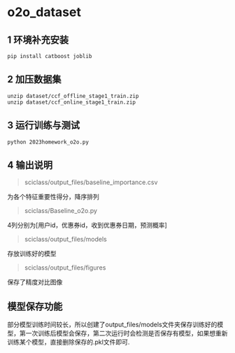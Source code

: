 # o2o_dataset
## 1 环境补充安装
```
pip install catboost joblib
```
## 2 加压数据集
```
unzip dataset/ccf_offline_stage1_train.zip
unzip dataset/ccf_online_stage1_train.zip
```
## 3 运行训练与测试
```
python 2023homework_o2o.py
```
## 4 输出说明

> sciclass/output_files/baseline_importance.csv

为各个特征重要性得分，降序排列

> sciclass/Baseline_o2o.py

4列分别为[用户id，优惠券id，收到优惠券日期，预测概率]

> sciclass/output_files/models

存放训练好的模型

> sciclass/output_files/figures

保存了精度对比图像


## 模型保存功能
部分模型训练时间较长，所以创建了output_files/models文件夹保存训练好的模型，第一次训练后模型会保存，第二次运行时会检测是否保存有模型，如果想重新训练某个模型，直接删除保存的.pkl文件即可.
